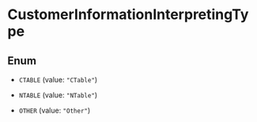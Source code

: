 
# CustomerInformationInterpretingType

## Enum


* `CTABLE` (value: `"CTable"`)

* `NTABLE` (value: `"NTable"`)

* `OTHER` (value: `"Other"`)



